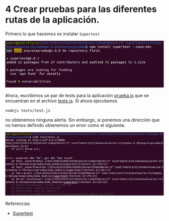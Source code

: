 # 4 Crear pruebas para las diferentes rutas de la aplicación.

Primero lo que hacemos es instalar `Supertest` 

![](./imgs/4.1.png)

Ahora, escribimos un par de tests para la aplicación [prueba.js](./expressprueba/prueba.js) que se encuentran en el archivo [tests.js](./expressprueba/test/tests.js). Si ahora ejecutamos 

```shell
nodejs tests/test.js
```
no obtenemos ninguna alerta. Sin embargo, si ponemos una dirección que no hemos definido obtenemos un error como el siguiente.

![](./imgs/4.2.png)

Referencias
 * [Supertest](https://www.npmjs.com/package/supertest)